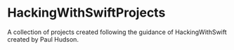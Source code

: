 # HackingWithSwiftProjects

A collection of projects created following the guidance of HackingWithSwift created by Paul Hudson.
